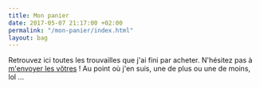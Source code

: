 ```yaml
---
title: Mon panier
date: 2017-05-07 21:17:00 +02:00
permalink: "/mon-panier/index.html"
layout: bag
---
```


Retrouvez ici toutes les trouvailles que j'ai fini par acheter. N'hésitez pas à <a class="typeform-share link" href="https://aiwb.typeform.com/to/yKXiHY" data-mode="2" target="_blank">m'envoyer les vôtres</a> ! Au point où j'en suis, une de plus ou une de moins, lol ...

<script>(function(){var qs,js,q,s,d=document,gi=d.getElementById,ce=d.createElement,gt=d.getElementsByTagName,id='typef_orm_share',b='https://s3-eu-west-1.amazonaws.com/share.typeform.com/';if(!gi.call(d,id)){js=ce.call(d,'script');js.id=id;js.src=b+'share.js';q=gt.call(d,'script')[0];q.parentNode.insertBefore(js,q)}})()</script>
